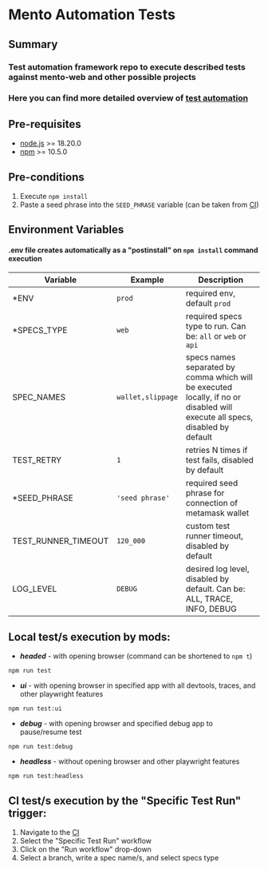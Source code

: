 # Mento Automation Tests

## Summary

### Test automation framework repo to execute described tests against mento-web and other possible projects

### Here you can find more detailed overview of [test automation](https://www.notion.so/mentolabs/Test-Automation-12da2148cc5c8010bae9cf8150e5c13f)

## Pre-requisites

- [node.js](https://nodejs.org/en) >= 18.20.0
- [npm](https://nodejs.org/en) >= 10.5.0

## Pre-conditions

1. Execute `npm install`
2. Paste a seed phrase into the `SEED_PHRASE` variable (can be taken from [CI](https://github.com/mento-protocol/mento-automation-tests/settings/secrets/actions))

## Environment Variables

#### .env file creates automatically as a "postinstall" on `npm install` command execution

| Variable            | Example           | Description                                                                                                                  |
| ------------------- | ----------------- | ---------------------------------------------------------------------------------------------------------------------------- |
| \*ENV               | `prod`            | required env, default `prod`                                                                                                 |
| \*SPECS_TYPE        | `web`             | required specs type to run. Can be: `all` or `web` or `api`                                                                  |
| SPEC_NAMES          | `wallet,slippage` | specs names separated by comma which will be executed locally, if no or disabled will execute all specs, disabled by default |
| TEST_RETRY          | `1`               | retries N times if test fails, disabled by default                                                                           |
| \*SEED_PHRASE       | `'seed phrase'`   | required seed phrase for connection of metamask wallet                                                                       |
| TEST_RUNNER_TIMEOUT | `120_000`         | custom test runner timeout, disabled by default                                                                              |
| LOG_LEVEL           | `DEBUG`           | desired log level, disabled by default. Can be: ALL, TRACE, INFO, DEBUG                                                      |

## Local test/s execution by mods:

- _**headed**_ - with opening browser (command can be shortened to `npm t`)

`npm run test`

- _**ui**_ - with opening browser in specified app with all devtools, traces, and other playwright features

`npm run test:ui`

- _**debug**_ - with opening browser and specified debug app to pause/resume test

`npm run test:debug`

- _**headless**_ - without opening browser and other playwright features

`npm run test:headless`

## CI test/s execution by the "Specific Test Run" trigger:

1. Navigate to the [CI](https://github.com/mento-protocol/mento-automation-tests/actions)
2. Select the "Specific Test Run" workflow
3. Click on the "Run workflow" drop-down
4. Select a branch, write a spec name/s, and select specs type
